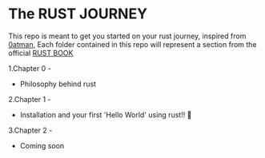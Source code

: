 # The RUST JOURNEY
This repo is meant to get you started on your rust journey, inspired from [0atman](https://github.com/0atman/noboilerplate),
Each folder contained in this repo will represent a section from the official [RUST BOOK](https://doc.rust-lang.org/book/)

1.Chapter 0 - 
  - Philosophy behind rust

2.Chapter 1 -
  - Installation and your first 'Hello World' using rust!! 🦀 

3.Chapter 2 -
  - Coming soon
